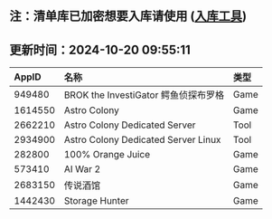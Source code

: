 ## 注：清单库已加密想要入库请使用 ([入库工具](https://github.com/BlankTMing/ManifestAutoUpdate/releases))

## 更新时间：2024-10-20 09:55:11
| AppID | 名称 | 类型  |
| :-------------------- | :----------------------------- | :----------- |
| 949480 | BROK the InvestiGator 鳄鱼侦探布罗格| Game |
| 1614550 | Astro Colony| Game |
| 2662210 | Astro Colony Dedicated Server| Tool |
| 2934900 | Astro Colony Dedicated Server Linux| Tool |
| 282800 | 100% Orange Juice| Game |
| 573410 | AI War 2| Game |
| 2683150 | 传说酒馆| Game |
| 1442430 | Storage Hunter| Game |
